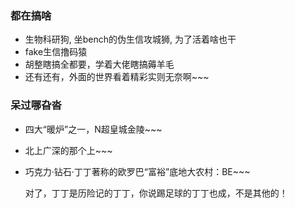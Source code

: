 

### 都在搞啥

* 生物科研狗, 坐bench的伪生信攻城狮, 为了活着啥也干
* fake生信撸码猿
* 胡整瞎搞全都要，学着大佬瞎搞薅羊毛
* 还有还有，外面的世界看着精彩实则无奈啊~~~

### 呆过哪旮沓

* 四大“暖炉”之一，N超皇城金陵~~~

* 北上广深的那个上~~~

* 巧克力·钻石·丁丁著称的欧罗巴“富裕”底地大农村：BE~~~

  对了，丁丁是历险记的丁丁，你说踢足球的丁丁也成，不是其他的！